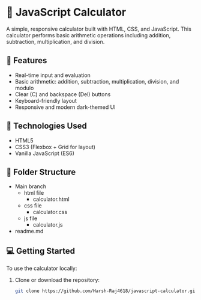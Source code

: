 # 🧮 JavaScript Calculator

A simple, responsive calculator built with HTML, CSS, and JavaScript. This calculator performs basic arithmetic operations including addition, subtraction, multiplication, and division.

## 🚀 Features

- Real-time input and evaluation
- Basic arithmetic: addition, subtraction, multiplication, division, and modulo
- Clear (C) and backspace (Del) buttons
- Keyboard-friendly layout
- Responsive and modern dark-themed UI

## 🧱 Technologies Used

- HTML5
- CSS3 (Flexbox + Grid for layout)
- Vanilla JavaScript (ES6)

## 📂 Folder Structure
- Main branch
  - html file
    - calculator.html   
  - css file
    - calculator.css   
  - js file
    - calculator.js   
- readme.md


## 💻 Getting Started

To use the calculator locally:

1. Clone or download the repository:
   ```bash
   git clone https://github.com/Harsh-Raj4618/javascript-calculator.git
